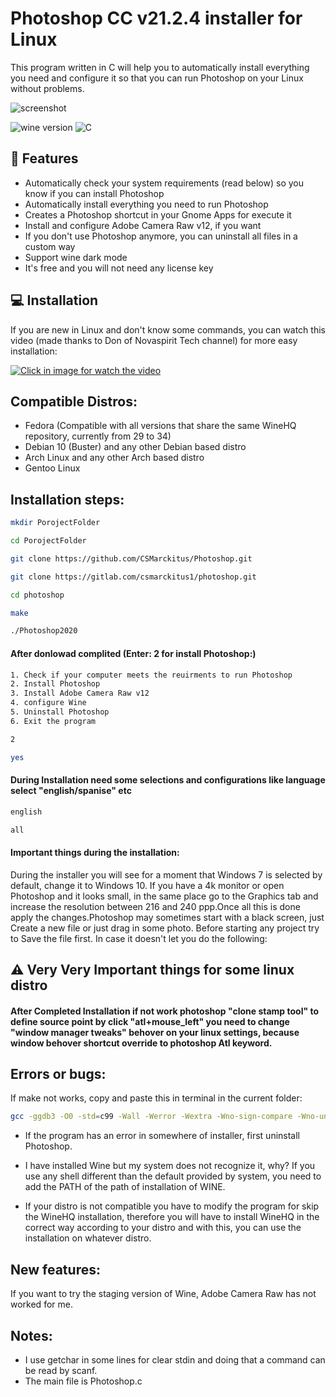 # Photoshop CC v21.2.4 installer for Linux
This program written in C will help you to automatically install everything you need and configure it so that you can run Photoshop on your Linux without problems.

![screenshot](images/background.jpg)

![wine version](https://img.shields.io/badge/wine-6.0-red) ![C](https://img.shields.io/badge/C-99-blue)

## :rocket: Features
- Automatically check your system requirements (read below) so you know if you can install Photoshop
- Automatically install everything you need to run Photoshop
- Creates a Photoshop shortcut in your Gnome Apps for execute it
- Install and configure Adobe Camera Raw v12, if you want
- If you don't use Photoshop anymore, you can uninstall all files in a custom way
- Support wine dark mode
- It's free and you will not need any license key

## :computer: Installation
If you are new in Linux and don't know some commands, you can watch this video (made thanks to Don of Novaspirit Tech channel) for more easy installation:

[![Click in image for watch the video](https://i.ytimg.com/vi/yF7nvzaIITg/hqdefault.jpg)](https://www.youtube.com/watch?v=yF7nvzaIITg)

## Compatible Distros:
- Fedora (Compatible with all versions that share the same WineHQ repository, currently from 29 to 34)
- Debian 10 (Buster) and any other Debian based distro
- Arch Linux and any other Arch based distro
- Gentoo Linux


## Installation steps:

```bash
mkdir PorojectFolder
```
```bash
cd PorojectFolder
```

```bash
git clone https://github.com/CSMarckitus/Photoshop.git
```

```bash
git clone https://gitlab.com/csmarckitus1/photoshop.git
```

```bash
cd photoshop

```
```bash
make
```

```bash
./Photoshop2020
```

#### After donlowad complited (Enter: 2 for install Photoshop:)

```bash
1. Check if your computer meets the reuirments to run Photoshop
2. Install Photoshop
3. Install Adobe Camera Raw v12
4. configure Wine
5. Uninstall Photoshop
6. Exit the program

```

```bash
2
```

```bash
yes
```

#### During Installation need some selections and configurations like language select "english/spanise" etc

```bash
english
```
```bash
all
```



#### Important things during the installation:
During the installer you will see for a moment that Windows 7 is selected by default, change it to Windows 10.
If you have a 4k monitor or open Photoshop and it looks small, in the same place go to the Graphics tab and increase the resolution between 216 and 240 ppp.Once all this is done apply the changes.Photoshop may sometimes start with a black screen, just Create a new file or just drag in some photo.
Before starting any project try to Save the file first. In case it doesn't let you do the following:

## ⚠️ Very Very Important things for some linux distro

#### After Completed Installation if not work photoshop  "clone stamp tool"  to define source point by click  "atl+mouse_left"   you need to change "window manager tweaks" behover on your linux settings, because window behover shortcut override to photoshop Atl keyword.


## Errors or bugs:
If make not works, copy and paste this in terminal in the current folder:

```bash
gcc -ggdb3 -O0 -std=c99 -Wall -Werror -Wextra -Wno-sign-compare -Wno-unused-parameter -Wno-unused-variable -Wshadow -pedantic -w -o Photoshop2020 Photoshop.c ./scripts/Requirements.c ./scripts/Installer.c ./scripts/Cameraraw.c ./scripts/Configure.c ./scripts/Uninstaller.c ./Photoshop2020
```
- If the program has an error in somewhere of installer, first uninstall Photoshop.

- I have installed Wine but my system does not recognize it, why? If you use any shell different than the default provided by system, you need to add the PATH of the path of installation of WINE.

- If your distro is not compatible you have to modify the program for skip the WineHQ installation, therefore you will have to install WineHQ in the correct way according to your distro and with this, you can use the installation on whatever distro.

## New features:
If you want to try the staging version of Wine, Adobe Camera Raw has not worked for me.

## Notes:
- I use getchar in some lines for clear stdin and doing that a command can be read by scanf.
- The main file is Photoshop.c

